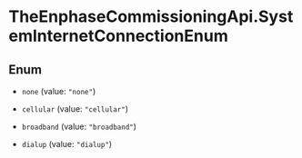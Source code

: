 # TheEnphaseCommissioningApi.SystemInternetConnectionEnum

## Enum


* `none` (value: `"none"`)

* `cellular` (value: `"cellular"`)

* `broadband` (value: `"broadband"`)

* `dialup` (value: `"dialup"`)


